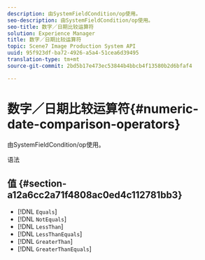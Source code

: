 ```yaml
---
description: 由SystemFieldCondition/op使用。
seo-description: 由SystemFieldCondition/op使用。
seo-title: 数字／日期比较运算符
solution: Experience Manager
title: 数字／日期比较运算符
topic: Scene7 Image Production System API
uuid: 95f923df-ba72-4926-a5a4-51cea6d39495
translation-type: tm+mt
source-git-commit: 2bd5b17e473ec53844b4bbcb4f13580b2d6bfaf4

---
```



# 数字／日期比较运算符{#numeric-date-comparison-operators}

由SystemFieldCondition/op使用。

语法

## 值 {#section-a12a6cc2a71f4808ac0ed4c112781bb3}

* [!DNL `Equals`]
* [!DNL `NotEquals`]
* [!DNL `LessThan`]
* [!DNL `LessThanEquals`]
* [!DNL `GreaterThan`]
* [!DNL `GreaterThanEquals`]

